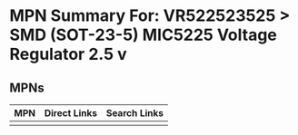 



# MPN Summary For: VR522523525 > SMD (SOT-23-5) MIC5225 Voltage Regulator 2.5 v

## MPNs
  

|MPN|Direct Links|Search Links|
| :--- | :--- | :--- |
||||
